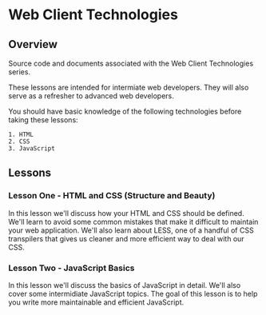 Web Client Technologies
=======================

Overview
--------

Source code and documents associated with the Web Client Technologies series.

These lessons are intended for intermiate web developers.  They will also serve as a refresher to advanced web developers.

You should have basic knowledge of the following technologies before taking these lessons:

    1. HTML
    2. CSS
    3. JavaScript

Lessons
-------

### Lesson One - HTML and CSS (Structure and Beauty)
In this lesson we'll discuss how your HTML and CSS should be defined.  We'll learn to avoid some common mistakes that make it difficult to maintain your web application.  We'll also learn about LESS, one of a handful of CSS transpilers that gives us cleaner and more efficient way to deal with our CSS.

### Lesson Two - JavaScript Basics
In this lesson we'll discuss the basics of JavaScript in detail.  We'll also cover some intermidiate JavaScript topics.  The goal of this lesson is to help you write more maintainable and efficient JavaScript.


